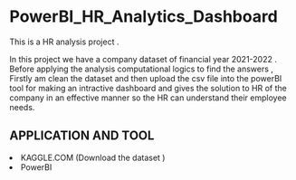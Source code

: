 # PowerBI_HR_Analytics_Dashboard

This is a HR analysis project .

In this project we have a company dataset of financial year 2021-2022 . Before applying the analysis computational logics to find the answers , Firstly am clean the dataset and then upload 
the csv file into the powerBI tool for making an intractive dashboard and gives the solution to HR of the company in an effective manner so the HR can understand their employee needs.

## APPLICATION AND TOOL

<li>KAGGLE.COM (Download the dataset )</li>
<li>PowerBI</li>
